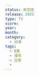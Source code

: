 ```yaml
---
status: 未完成
release: 2025
type: TV
score:
year:
month:
category:
  - 动漫
tags:
  - B类
  - 漫改
  - 日常
  - 
---
```

